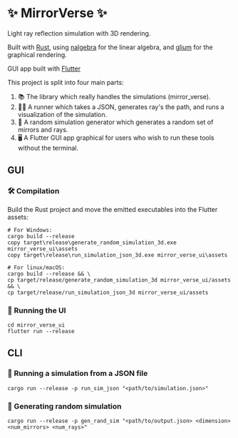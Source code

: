 # ✨ MirrorVerse ✨

Light ray reflection simulation with 3D rendering.

Built with [Rust](https://www.rust-lang.org/), using [nalgebra](https://nalgebra.org/) for the linear algebra, and [glium](https://github.com/glium/glium) for the graphical rendering.

GUI app built with [Flutter](https://flutter.dev/)

This project is split into four main parts:

1. 📚 The library which really handles the simulations (mirror_verse).
2. 🏃‍♂️ A runner which takes a JSON, generates ray's the path, and runs a visualization of the simulation.
3. 🔀 A random simulation generator which generates a random set of mirrors and rays.
4. 🖥️ A Flutter GUI app graphical for users who wish to run these tools without the terminal.

## GUI

### 🛠️ Compilation

Build the Rust project and move the emitted executables into the Flutter assets:

```shell
# For Windows:
cargo build --release
copy target\release\generate_random_simulation_3d.exe mirror_verse_ui\assets
copy target\release\run_simulation_json_3d.exe mirror_verse_ui\assets

# For linux/macOS:
cargo build --release && \
cp target/release/generate_random_simulation_3d mirror_verse_ui/assets && \
cp target/release/run_simulation_json_3d mirror_verse_ui/assets
```

### 🚀 Running the UI

```shell
cd mirror_verse_ui
flutter run --release
```

## CLI

### 🔬 Running a simulation from a JSON file

```shell
cargo run --release -p run_sim_json "<path/to/simulation.json>"
```

### 🔄 Generating random simulation

```shell
cargo run --release -p gen_rand_sim "<path/to/output.json> <dimension> <num_mirrors> <num_rays>"
```
